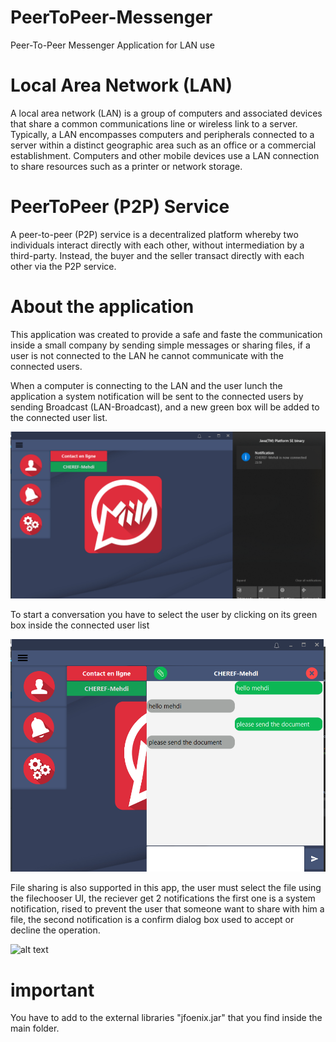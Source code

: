 # PeerToPeer-Messenger
Peer-To-Peer Messenger Application for LAN use

# Local Area Network (LAN)

A local area network (LAN) is a group of computers and associated devices that share a common communications line or wireless link to a server. Typically, a LAN encompasses computers and peripherals connected to a server within a distinct geographic area such as an office or a commercial establishment. Computers and other mobile devices use a LAN connection to share resources such as a printer or network storage.

# PeerToPeer (P2P) Service

A peer-to-peer (P2P) service is a decentralized platform whereby two individuals interact directly with each other, without intermediation by a third-party. Instead, the buyer and the seller transact directly with each other via the P2P service.

# About the application

This application was created to provide a safe and faste the communication inside a small company by sending simple messages or sharing files, if a user is not connected to the LAN he cannot communicate with the connected users.

When a computer is connecting to the LAN and the user lunch the application a system notification will be sent to the connected users by sending Broadcast (LAN-Broadcast), and a new green box will be added to the connected user list.

![alt text](https://github.com/CHEREF-Mehdi/PeerToPeer-Messenger/blob/master/ReadMeImages/Screenshot%20(5).png)

To start a conversation you have to select the user by clicking on its green box  inside the connected user list

![alt text](https://github.com/CHEREF-Mehdi/PeerToPeer-Messenger/blob/master/ReadMeImages/Screenshot%20(6).png)

File sharing is also supported in this app, the user must select the file using the filechooser UI, the reciever get 2 notifications the first one is a system notification, rised to prevent the user that someone want to share with him a file, the second notification is a confirm dialog box used to accept or decline the operation.

![alt text]()

# important
You have to add to the external libraries "jfoenix.jar" that you find inside the main folder.
